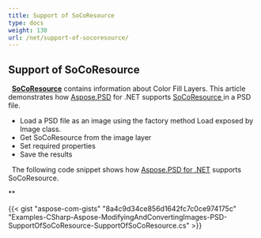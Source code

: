 ```yaml
---
title: Support of SoCoResource
type: docs
weight: 130
url: /net/support-of-socoresource/
---
```


## **Support of SoCoResource**
` `[**SoCoResource**](https://apireference.aspose.com/net/psd/aspose.psd.fileformats.psd.layers.layerresources/socoresource) contains information about Color Fill Layers. This article demonstrates how [Aspose.PSD](https://products.aspose.com/psd) for .NET supports [SoCoResource ](https://apireference.aspose.com/net/psd/aspose.psd.fileformats.psd.layers.layerresources/socoresource)in a PSD file. 

- Load a PSD file as an image using the factory method Load exposed by Image class.
- Get SoCoResource from the image layer
- Set required properties
- Save the results

` `The following code snippet shows how [Aspose.PSD for .NET](https://products.aspose.com/psd/net) supports SoCoResource. 

** 

{{< gist "aspose-com-gists" "8a4c9d34ce856d1642fc7c0ce974175c" "Examples-CSharp-Aspose-ModifyingAndConvertingImages-PSD-SupportOfSoCoResource-SupportOfSoCoResource.cs" >}}



